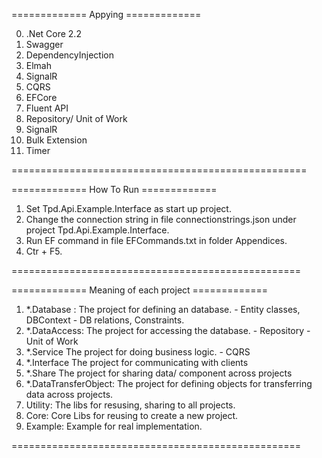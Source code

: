 ============= Appying =============

0. .Net Core 2.2
1. Swagger
2. DependencyInjection
3. Elmah
4. SignalR
5. CQRS
6. EFCore
7. Fluent API
8. Repository/ Unit of Work
9. SignalR
10. Bulk Extension
11. Timer

===================================================

============= How To Run =============

1. Set Tpd.Api.Example.Interface as start up project.
2. Change the connection string in file connectionstrings.json under project Tpd.Api.Example.Interface.
3. Run EF command in file EFCommands.txt in folder Appendices.
4. Ctr + F5.

==================================================

============= Meaning of each project =============

1. *.Database :		The project for defining an database.
		- Entity classes, DBContext
		- DB relations, Constraints.
2. *.DataAccess:	The project for accessing the database.
		- Repository
		- Unit of Work
3. *.Service		The project for doing business logic.
		- CQRS
4. *.Interface		The project for communicating with clients
5. *.Share			The project for sharing data/ component across projects
6. *.DataTransferObject:		The project for defining objects for transferring data across projects.
7. Utility:		The libs for resusing, sharing to all projects.
8. Core:		Core Libs for reusing to create a new project.
9. Example:		Example for real implementation.

==================================================
